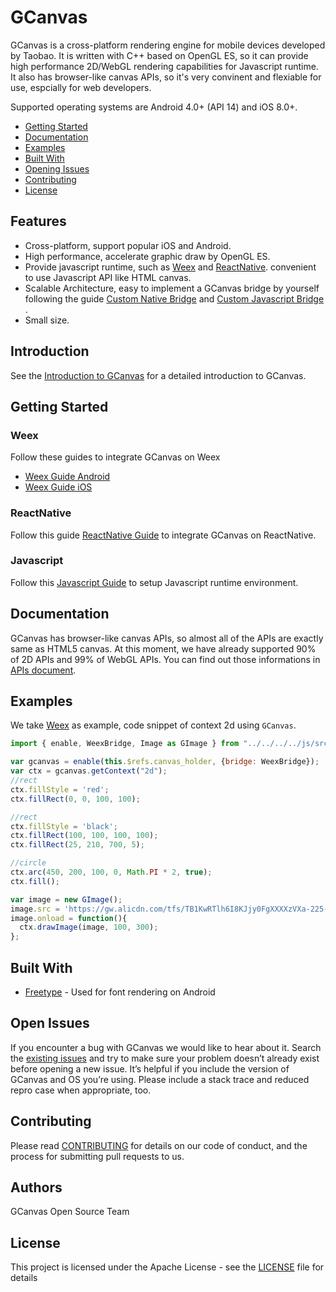 # GCanvas

GCanvas is a cross-platform rendering engine for mobile devices developed by Taobao. It is written with C++ based on OpenGL ES,  so it can provide high performance 2D/WebGL rendering capabilities for Javascript runtime. It also  has browser-like canvas APIs, so it's very convinent and flexiable for use, espcially for web developers.

Supported operating systems are Android 4.0+ (API 14) and  iOS 8.0+.

- [Getting Started](#getting-started)
- [Documentation](#documentation)
- [Examples](#examples)
- [Built With](#build-with)
- [Opening Issues](#opening-issues)
- [Contributing](#contributing)
- [License](#license)

## Features
- Cross-platform, support popular iOS and Android.
- High performance, accelerate graphic draw by OpenGL ES.
- Provide javascript runtime,  such as [Weex](https://github.com/apache/incubator-weex) and [ReactNative](https://github.com/facebook/react-native/).  convenient to use Javascript API like HTML canvas.
- Scalable Architecture, easy to implement a GCanvas bridge by yourself following the guide [Custom Native Bridge](./docs/Guide_Custom_GCanvas_Bridge.md) and [Custom Javascript Bridge](./docs/Guide_JS_Use.md) .
- Small size.


## Introduction

See the  [Introduction to GCanvas](./docs/An_Introduction_to_GCanvas.md) for a detailed  introduction to GCanvas.

## Getting Started

### Weex
Follow these guides to integrate GCanvas on Weex
* [Weex Guide Android](./docs/Guide_Android_Setup_Weex.md)
* [Weex Guide iOS](./docs/Guide_iOS_Setup_Weex.md)

### ReactNative
Follow this guide [ReactNative Guide](./docs/Guide_Setup_ReactNative.md)  to integrate GCanvas on ReactNative.

### Javascript
Follow this [Javascript Guide](./docs/Guide_JS_Use.md) to setup Javascript runtime environment.


## Documentation

GCanvas has browser-like canvas APIs, so almost all of the APIs are exactly same as HTML5 canvas. At this moment, we have already supported 90% of 2D APIs and 99% of WebGL APIs. You can find out those informations in [APIs document](./docs/APIs.md).

## Examples
We take [Weex](https://github.com/apache/incubator-weex) as example, code snippet of context 2d using `GCanvas`.
```javascript
import { enable, WeexBridge, Image as GImage } from "../../../../js/src/index.js";

var gcanvas = enable(this.$refs.canvas_holder, {bridge: WeexBridge});
var ctx = gcanvas.getContext("2d");
//rect
ctx.fillStyle = 'red';
ctx.fillRect(0, 0, 100, 100);

//rect
ctx.fillStyle = 'black';
ctx.fillRect(100, 100, 100, 100);
ctx.fillRect(25, 210, 700, 5);

//circle
ctx.arc(450, 200, 100, 0, Math.PI * 2, true);
ctx.fill();

var image = new GImage();
image.src = 'https://gw.alicdn.com/tfs/TB1KwRTlh6I8KJjy0FgXXXXzVXa-225-75.png';
image.onload = function(){
  ctx.drawImage(image, 100, 300);
};
```

## Built With

* [Freetype](https://www.freetype.org/) - Used for font rendering on Android


## Open Issues
If you encounter a bug with GCanvas we would like to hear about it. Search the [existing issues]() and try to make sure your problem doesn’t already exist before opening a new issue. It’s helpful if you include the version of GCanvas  and OS you’re using. Please include a stack trace and reduced repro case when appropriate, too.

## Contributing

Please read [CONTRIBUTING](./docs/Contributing.md) for details on our code of conduct, and the process for submitting pull requests to us.

## Authors

GCanvas Open Source Team


## License

This project is licensed under the Apache License - see the [LICENSE](./docs/LICENSE.md) file for details
